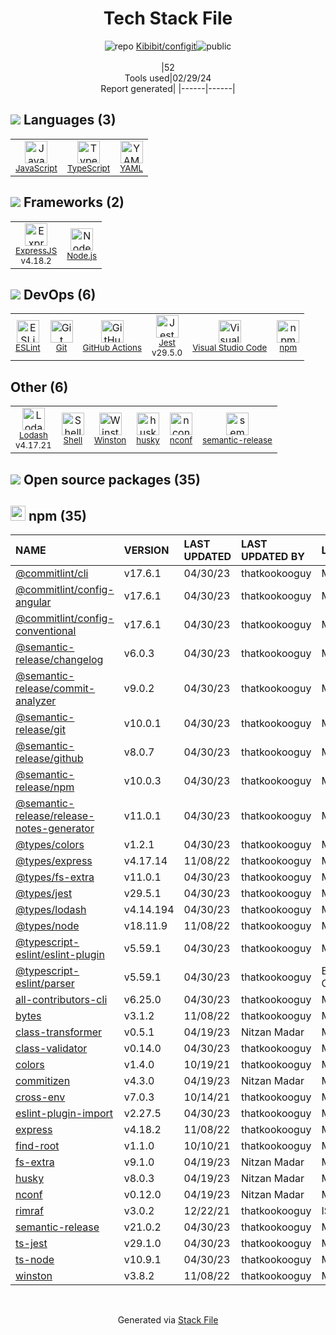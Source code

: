 <!--
&lt;--- Readme.md Snippet without images Start ---&gt;
## Tech Stack
Kibibit/configit is built on the following main stack:

- [JavaScript](https://developer.mozilla.org/en-US/docs/Web/JavaScript) – Languages
- [TypeScript](http://www.typescriptlang.org) – Languages
- [YAML](http://www.yaml.org/) – Languages
- [ExpressJS](http://expressjs.com/) – Microframeworks (Backend)
- [Node.js](http://nodejs.org/) – Frameworks (Full Stack)
- [ESLint](http://eslint.org/) – Code Review
- [GitHub Actions](https://github.com/features/actions) – Continuous Integration
- [Jest](http://facebook.github.io/jest/) – Javascript Testing Framework
- [Visual Studio Code](https://code.visualstudio.com/) – Text Editor
- [Lodash](https://lodash.com) – Javascript Utilities & Libraries
- [Shell](https://en.wikipedia.org/wiki/Shell_script) – Shells

Full tech stack [here](/techstack.md)

&lt;--- Readme.md Snippet without images End ---&gt;

&lt;--- Readme.md Snippet with images Start ---&gt;
## Tech Stack
Kibibit/configit is built on the following main stack:

- <img width='25' height='25' src='https://img.stackshare.io/service/1209/javascript.jpeg' alt='JavaScript'/> [JavaScript](https://developer.mozilla.org/en-US/docs/Web/JavaScript) – Languages
- <img width='25' height='25' src='https://img.stackshare.io/service/1612/bynNY5dJ.jpg' alt='TypeScript'/> [TypeScript](http://www.typescriptlang.org) – Languages
- <img width='25' height='25' src='https://img.stackshare.io/service/1744/yaml.png' alt='YAML'/> [YAML](http://www.yaml.org/) – Languages
- <img width='25' height='25' src='https://img.stackshare.io/service/1163/hashtag.png' alt='ExpressJS'/> [ExpressJS](http://expressjs.com/) – Microframeworks (Backend)
- <img width='25' height='25' src='https://img.stackshare.io/service/1011/n1JRsFeB_400x400.png' alt='Node.js'/> [Node.js](http://nodejs.org/) – Frameworks (Full Stack)
- <img width='25' height='25' src='https://img.stackshare.io/service/3337/Q4L7Jncy.jpg' alt='ESLint'/> [ESLint](http://eslint.org/) – Code Review
- <img width='25' height='25' src='https://img.stackshare.io/service/11563/actions.png' alt='GitHub Actions'/> [GitHub Actions](https://github.com/features/actions) – Continuous Integration
- <img width='25' height='25' src='https://img.stackshare.io/service/830/jest.png' alt='Jest'/> [Jest](http://facebook.github.io/jest/) – Javascript Testing Framework
- <img width='25' height='25' src='https://img.stackshare.io/service/4202/Visual_Studio_Code_logo.png' alt='Visual Studio Code'/> [Visual Studio Code](https://code.visualstudio.com/) – Text Editor
- <img width='25' height='25' src='https://img.stackshare.io/service/2438/lodash.png' alt='Lodash'/> [Lodash](https://lodash.com) – Javascript Utilities & Libraries
- <img width='25' height='25' src='https://img.stackshare.io/service/4631/default_c2062d40130562bdc836c13dbca02d318205a962.png' alt='Shell'/> [Shell](https://en.wikipedia.org/wiki/Shell_script) – Shells

Full tech stack [here](/techstack.md)

&lt;--- Readme.md Snippet with images End ---&gt;
-->
<div align="center">

# Tech Stack File
![](https://img.stackshare.io/repo.svg "repo") [Kibibit/configit](https://github.com/Kibibit/configit)![](https://img.stackshare.io/public_badge.svg "public")
<br/><br/>
|52<br/>Tools used|02/29/24 <br/>Report generated|
|------|------|
</div>

## <img src='https://img.stackshare.io/languages.svg'/> Languages (3)
<table><tr>
  <td align='center'>
  <img width='36' height='36' src='https://img.stackshare.io/service/1209/javascript.jpeg' alt='JavaScript'>
  <br>
  <sub><a href="https://developer.mozilla.org/en-US/docs/Web/JavaScript">JavaScript</a></sub>
  <br>
  <sub></sub>
</td>

<td align='center'>
  <img width='36' height='36' src='https://img.stackshare.io/service/1612/bynNY5dJ.jpg' alt='TypeScript'>
  <br>
  <sub><a href="http://www.typescriptlang.org">TypeScript</a></sub>
  <br>
  <sub></sub>
</td>

<td align='center'>
  <img width='36' height='36' src='https://img.stackshare.io/service/1744/yaml.png' alt='YAML'>
  <br>
  <sub><a href="http://www.yaml.org/">YAML</a></sub>
  <br>
  <sub></sub>
</td>

</tr>
</table>

## <img src='https://img.stackshare.io/frameworks.svg'/> Frameworks (2)
<table><tr>
  <td align='center'>
  <img width='36' height='36' src='https://img.stackshare.io/service/1163/hashtag.png' alt='ExpressJS'>
  <br>
  <sub><a href="http://expressjs.com/">ExpressJS</a></sub>
  <br>
  <sub>v4.18.2</sub>
</td>

<td align='center'>
  <img width='36' height='36' src='https://img.stackshare.io/service/1011/n1JRsFeB_400x400.png' alt='Node.js'>
  <br>
  <sub><a href="http://nodejs.org/">Node.js</a></sub>
  <br>
  <sub></sub>
</td>

</tr>
</table>

## <img src='https://img.stackshare.io/devops.svg'/> DevOps (6)
<table><tr>
  <td align='center'>
  <img width='36' height='36' src='https://img.stackshare.io/service/3337/Q4L7Jncy.jpg' alt='ESLint'>
  <br>
  <sub><a href="http://eslint.org/">ESLint</a></sub>
  <br>
  <sub></sub>
</td>

<td align='center'>
  <img width='36' height='36' src='https://img.stackshare.io/service/1046/git.png' alt='Git'>
  <br>
  <sub><a href="http://git-scm.com/">Git</a></sub>
  <br>
  <sub></sub>
</td>

<td align='center'>
  <img width='36' height='36' src='https://img.stackshare.io/service/11563/actions.png' alt='GitHub Actions'>
  <br>
  <sub><a href="https://github.com/features/actions">GitHub Actions</a></sub>
  <br>
  <sub></sub>
</td>

<td align='center'>
  <img width='36' height='36' src='https://img.stackshare.io/service/830/jest.png' alt='Jest'>
  <br>
  <sub><a href="http://facebook.github.io/jest/">Jest</a></sub>
  <br>
  <sub>v29.5.0</sub>
</td>

<td align='center'>
  <img width='36' height='36' src='https://img.stackshare.io/service/4202/Visual_Studio_Code_logo.png' alt='Visual Studio Code'>
  <br>
  <sub><a href="https://code.visualstudio.com/">Visual Studio Code</a></sub>
  <br>
  <sub></sub>
</td>

<td align='center'>
  <img width='36' height='36' src='https://img.stackshare.io/service/1120/lejvzrnlpb308aftn31u.png' alt='npm'>
  <br>
  <sub><a href="https://www.npmjs.com/">npm</a></sub>
  <br>
  <sub></sub>
</td>

</tr>
</table>

## Other (6)
<table><tr>
  <td align='center'>
  <img width='36' height='36' src='https://img.stackshare.io/service/2438/lodash.png' alt='Lodash'>
  <br>
  <sub><a href="https://lodash.com">Lodash</a></sub>
  <br>
  <sub>v4.17.21</sub>
</td>

<td align='center'>
  <img width='36' height='36' src='https://img.stackshare.io/service/4631/default_c2062d40130562bdc836c13dbca02d318205a962.png' alt='Shell'>
  <br>
  <sub><a href="https://en.wikipedia.org/wiki/Shell_script">Shell</a></sub>
  <br>
  <sub></sub>
</td>

<td align='center'>
  <img width='36' height='36' src='https://img.stackshare.io/service/6668/9682013.png' alt='Winston'>
  <br>
  <sub><a href="https://github.com/winstonjs/winston">Winston</a></sub>
  <br>
  <sub></sub>
</td>

<td align='center'>
  <img width='36' height='36' src='https://img.stackshare.io/service/9527/5502029.jpeg' alt='husky'>
  <br>
  <sub><a href="https://github.com/typicode/husky">husky</a></sub>
  <br>
  <sub></sub>
</td>

<td align='center'>
  <img width='36' height='36' src='https://img.stackshare.io/service/7721/4624.jpeg' alt='nconf'>
  <br>
  <sub><a href="https://github.com/indexzero/nconf">nconf</a></sub>
  <br>
  <sub></sub>
</td>

<td align='center'>
  <img width='36' height='36' src='https://img.stackshare.io/service/10156/12867925.png' alt='semantic-release'>
  <br>
  <sub><a href="https://github.com/semantic-release/semantic-release">semantic-release</a></sub>
  <br>
  <sub></sub>
</td>

</tr>
</table>


## <img src='https://img.stackshare.io/group.svg' /> Open source packages (35)</h2>

## <img width='24' height='24' src='https://img.stackshare.io/service/1120/lejvzrnlpb308aftn31u.png'/> npm (35)

|NAME|VERSION|LAST UPDATED|LAST UPDATED BY|LICENSE|VULNERABILITIES|
|:------|:------|:------|:------|:------|:------|
|[@commitlint/cli](https://www.npmjs.com/@commitlint/cli)|v17.6.1|04/30/23|thatkookooguy |MIT|N/A|
|[@commitlint/config-angular](https://www.npmjs.com/@commitlint/config-angular)|v17.6.1|04/30/23|thatkookooguy |MIT|N/A|
|[@commitlint/config-conventional](https://www.npmjs.com/@commitlint/config-conventional)|v17.6.1|04/30/23|thatkookooguy |MIT|N/A|
|[@semantic-release/changelog](https://www.npmjs.com/@semantic-release/changelog)|v6.0.3|04/30/23|thatkookooguy |MIT|N/A|
|[@semantic-release/commit-analyzer](https://www.npmjs.com/@semantic-release/commit-analyzer)|v9.0.2|04/30/23|thatkookooguy |MIT|N/A|
|[@semantic-release/git](https://www.npmjs.com/@semantic-release/git)|v10.0.1|04/30/23|thatkookooguy |MIT|N/A|
|[@semantic-release/github](https://www.npmjs.com/@semantic-release/github)|v8.0.7|04/30/23|thatkookooguy |MIT|N/A|
|[@semantic-release/npm](https://www.npmjs.com/@semantic-release/npm)|v10.0.3|04/30/23|thatkookooguy |MIT|N/A|
|[@semantic-release/release-notes-generator](https://www.npmjs.com/@semantic-release/release-notes-generator)|v11.0.1|04/30/23|thatkookooguy |MIT|N/A|
|[@types/colors](https://www.npmjs.com/@types/colors)|v1.2.1|04/30/23|thatkookooguy |MIT|N/A|
|[@types/express](https://www.npmjs.com/@types/express)|v4.17.14|11/08/22|thatkookooguy |MIT|N/A|
|[@types/fs-extra](https://www.npmjs.com/@types/fs-extra)|v11.0.1|04/30/23|thatkookooguy |MIT|N/A|
|[@types/jest](https://www.npmjs.com/@types/jest)|v29.5.1|04/30/23|thatkookooguy |MIT|N/A|
|[@types/lodash](https://www.npmjs.com/@types/lodash)|v4.14.194|04/30/23|thatkookooguy |MIT|N/A|
|[@types/node](https://www.npmjs.com/@types/node)|v18.11.9|11/08/22|thatkookooguy |MIT|N/A|
|[@typescript-eslint/eslint-plugin](https://www.npmjs.com/@typescript-eslint/eslint-plugin)|v5.59.1|04/30/23|thatkookooguy |MIT|N/A|
|[@typescript-eslint/parser](https://www.npmjs.com/@typescript-eslint/parser)|v5.59.1|04/30/23|thatkookooguy |BSD-2-Clause|N/A|
|[all-contributors-cli](https://www.npmjs.com/all-contributors-cli)|v6.25.0|04/30/23|thatkookooguy |MIT|N/A|
|[bytes](https://www.npmjs.com/bytes)|v3.1.2|11/08/22|thatkookooguy |MIT|N/A|
|[class-transformer](https://www.npmjs.com/class-transformer)|v0.5.1|04/19/23|Nitzan Madar |MIT|N/A|
|[class-validator](https://www.npmjs.com/class-validator)|v0.14.0|04/30/23|thatkookooguy |MIT|N/A|
|[colors](https://www.npmjs.com/colors)|v1.4.0|10/19/21|thatkookooguy |MIT|N/A|
|[commitizen](https://www.npmjs.com/commitizen)|v4.3.0|04/19/23|Nitzan Madar |MIT|N/A|
|[cross-env](https://www.npmjs.com/cross-env)|v7.0.3|10/14/21|thatkookooguy |MIT|N/A|
|[eslint-plugin-import](https://www.npmjs.com/eslint-plugin-import)|v2.27.5|04/30/23|thatkookooguy |MIT|N/A|
|[express](https://www.npmjs.com/express)|v4.18.2|11/08/22|thatkookooguy |MIT|N/A|
|[find-root](https://www.npmjs.com/find-root)|v1.1.0|10/10/21|thatkookooguy |MIT|N/A|
|[fs-extra](https://www.npmjs.com/fs-extra)|v9.1.0|04/19/23|Nitzan Madar |MIT|N/A|
|[husky](https://www.npmjs.com/husky)|v8.0.3|04/19/23|Nitzan Madar |MIT|N/A|
|[nconf](https://www.npmjs.com/nconf)|v0.12.0|04/19/23|Nitzan Madar |MIT|N/A|
|[rimraf](https://www.npmjs.com/rimraf)|v3.0.2|12/22/21|thatkookooguy |ISC|N/A|
|[semantic-release](https://www.npmjs.com/semantic-release)|v21.0.2|04/30/23|thatkookooguy |MIT|N/A|
|[ts-jest](https://www.npmjs.com/ts-jest)|v29.1.0|04/30/23|thatkookooguy |MIT|N/A|
|[ts-node](https://www.npmjs.com/ts-node)|v10.9.1|04/30/23|thatkookooguy |MIT|N/A|
|[winston](https://www.npmjs.com/winston)|v3.8.2|11/08/22|thatkookooguy |MIT|N/A|

<br/>
<div align='center'>

Generated via [Stack File](https://github.com/marketplace/stack-file)
